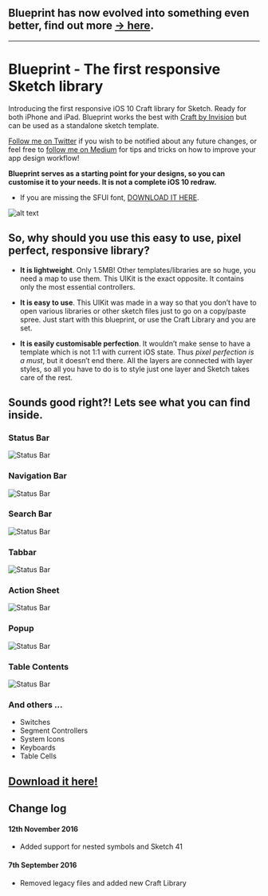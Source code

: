 
## Blueprint has now evolved into something even better, find out more [→ here](https://rojcyk.com/blueprint).
---

# Blueprint - The first responsive Sketch library

Introducing the first responsive iOS 10 Craft library for Sketch. Ready for both iPhone and iPad. Blueprint works the best with [Craft by Invision](https://www.invisionapp.com/craft) but can be used as a standalone sketch template.

[Follow me on Twitter](https://twitter.com/rojcyk) if you wish to be notified about any future changes, or feel free to [follow me on Medium](https://medium.com/@rojcyk) for tips and tricks on how to improve your app design workflow!

**Blueprint serves as a starting point for your designs, so you can customise it to your needs. It is not a complete iOS 10 redraw.**

- If you are missing the SFUI font, [DOWNLOAD IT HERE](https://developer.apple.com/fonts/).

![alt text](https://raw.githubusercontent.com/rojcyk/blueprint/gh-pages/assets/hero.jpg)

## So, why should you use this easy to use, pixel perfect, responsive library?

- **It is lightweight**. Only 1.5MB! Other templates/libraries are so huge, you need a map to use them. This UIKit is the exact opposite. It contains only the most essential controllers.

- **It is easy to use**. This UIKit was made in a way so that you don’t have to open various libraries or other sketch files just to go on a copy/paste spree. Just start with this blueprint, or use the Craft Library and you are set.

- **It is easily customisable perfection**. It wouldn’t make sense to have a template which is not 1:1 with current iOS state. Thus *pixel perfection is a must*, but it doesn’t end there. All the layers are connected with layer styles, so all you have to do is to style just one layer and Sketch takes care of the rest.

## Sounds good right?! Lets see what you can find inside.

### Status Bar

![Status Bar](https://raw.githubusercontent.com/rojcyk/blueprint/gh-pages/assets/1-statusbar.gif)

### Navigation Bar

![Status Bar](https://raw.githubusercontent.com/rojcyk/blueprint/gh-pages/assets/2-navbar.gif)

### Search Bar

![Status Bar](https://raw.githubusercontent.com/rojcyk/blueprint/gh-pages/assets/3-searchbar.gif)

### Tabbar

![Status Bar](https://raw.githubusercontent.com/rojcyk/blueprint/gh-pages/assets/4-tabbar.gif)

### Action Sheet

![Status Bar](https://raw.githubusercontent.com/rojcyk/blueprint/gh-pages/assets/5-action-sheet.gif)

### Popup

![Status Bar](https://raw.githubusercontent.com/rojcyk/blueprint/gh-pages/assets/6-popup.gif)

### Table Contents

![Status Bar](https://raw.githubusercontent.com/rojcyk/blueprint/gh-pages/assets/7-table.gif)

### And others …

- Switches
- Segment Controllers
- System Icons
- Keyboards
- Table Cells

## [Download it here!](https://github.com/rojcyk/blueprint/archive/master.zip)

## Change log 

#### 12th November 2016
- Added support for nested symbols and Sketch 41

#### 7th September 2016
- Removed legacy files and added new Craft Library
